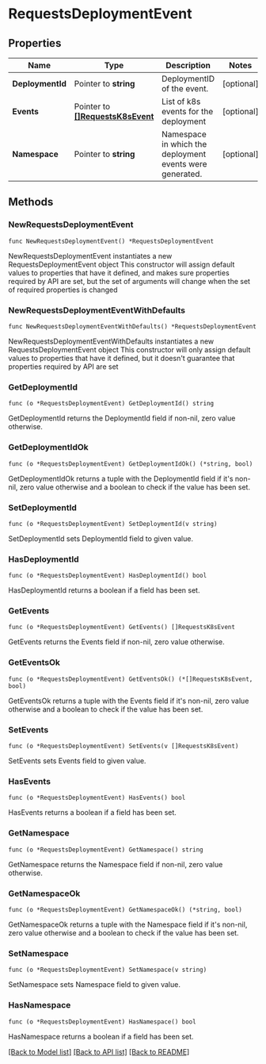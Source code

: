 # RequestsDeploymentEvent

## Properties

Name | Type | Description | Notes
------------ | ------------- | ------------- | -------------
**DeploymentId** | Pointer to **string** | DeploymentID of the event. | [optional] 
**Events** | Pointer to [**[]RequestsK8sEvent**](RequestsK8sEvent.md) | List of k8s events for the deployment | [optional] 
**Namespace** | Pointer to **string** | Namespace in which the deployment events were generated. | [optional] 

## Methods

### NewRequestsDeploymentEvent

`func NewRequestsDeploymentEvent() *RequestsDeploymentEvent`

NewRequestsDeploymentEvent instantiates a new RequestsDeploymentEvent object
This constructor will assign default values to properties that have it defined,
and makes sure properties required by API are set, but the set of arguments
will change when the set of required properties is changed

### NewRequestsDeploymentEventWithDefaults

`func NewRequestsDeploymentEventWithDefaults() *RequestsDeploymentEvent`

NewRequestsDeploymentEventWithDefaults instantiates a new RequestsDeploymentEvent object
This constructor will only assign default values to properties that have it defined,
but it doesn't guarantee that properties required by API are set

### GetDeploymentId

`func (o *RequestsDeploymentEvent) GetDeploymentId() string`

GetDeploymentId returns the DeploymentId field if non-nil, zero value otherwise.

### GetDeploymentIdOk

`func (o *RequestsDeploymentEvent) GetDeploymentIdOk() (*string, bool)`

GetDeploymentIdOk returns a tuple with the DeploymentId field if it's non-nil, zero value otherwise
and a boolean to check if the value has been set.

### SetDeploymentId

`func (o *RequestsDeploymentEvent) SetDeploymentId(v string)`

SetDeploymentId sets DeploymentId field to given value.

### HasDeploymentId

`func (o *RequestsDeploymentEvent) HasDeploymentId() bool`

HasDeploymentId returns a boolean if a field has been set.

### GetEvents

`func (o *RequestsDeploymentEvent) GetEvents() []RequestsK8sEvent`

GetEvents returns the Events field if non-nil, zero value otherwise.

### GetEventsOk

`func (o *RequestsDeploymentEvent) GetEventsOk() (*[]RequestsK8sEvent, bool)`

GetEventsOk returns a tuple with the Events field if it's non-nil, zero value otherwise
and a boolean to check if the value has been set.

### SetEvents

`func (o *RequestsDeploymentEvent) SetEvents(v []RequestsK8sEvent)`

SetEvents sets Events field to given value.

### HasEvents

`func (o *RequestsDeploymentEvent) HasEvents() bool`

HasEvents returns a boolean if a field has been set.

### GetNamespace

`func (o *RequestsDeploymentEvent) GetNamespace() string`

GetNamespace returns the Namespace field if non-nil, zero value otherwise.

### GetNamespaceOk

`func (o *RequestsDeploymentEvent) GetNamespaceOk() (*string, bool)`

GetNamespaceOk returns a tuple with the Namespace field if it's non-nil, zero value otherwise
and a boolean to check if the value has been set.

### SetNamespace

`func (o *RequestsDeploymentEvent) SetNamespace(v string)`

SetNamespace sets Namespace field to given value.

### HasNamespace

`func (o *RequestsDeploymentEvent) HasNamespace() bool`

HasNamespace returns a boolean if a field has been set.


[[Back to Model list]](../README.md#documentation-for-models) [[Back to API list]](../README.md#documentation-for-api-endpoints) [[Back to README]](../README.md)


